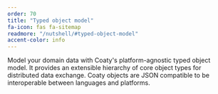 ```yaml
---
order: 70
title: "Typed object model"
fa-icon: fas fa-sitemap
readmore: "/nutshell/#typed-object-model"
accent-color: info
---
```


Model your domain data with Coaty's platform-agnostic typed object model.
It provides an extensible hierarchy of core object types for distributed data exchange.
Coaty objects are JSON compatible to be interoperable between languages and platforms.
